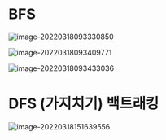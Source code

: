 # BFS

![image-20220318093330850](C:\Users\hans\AppData\Roaming\Typora\typora-user-images\image-20220318093330850.png)



![image-20220318093409771](C:\Users\hans\AppData\Roaming\Typora\typora-user-images\image-20220318093409771.png)

![image-20220318093433036](C:\Users\hans\AppData\Roaming\Typora\typora-user-images\image-20220318093433036.png)



# DFS (가지치기) 백트래킹

![image-20220318151639556](C:\Users\hans\AppData\Roaming\Typora\typora-user-images\image-20220318151639556.png)